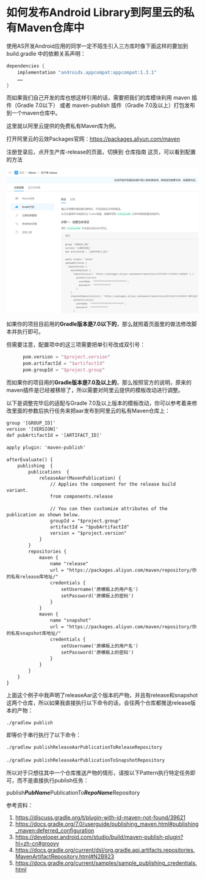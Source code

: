 # 如何发布Android Library到阿里云的私有Maven仓库中

使用AS开发Android应用的同学一定不陌生引入三方库时像下面这样的要加到 build.gradle 中的依赖关系声明：

```groovy
dependencies {
    implementation "androidx.appcompat:appcompat:1.3.1"
    ……
}

```



而如果我们自己开发的库也想这样引用的话，需要把我们的库模块利用 maven 插件（Gradle 7.0以下） 或者 maven-publish 插件（Gradle 7.0及以上）打包发布到一个maven仓库中。

这里就以阿里云提供的免费私有Maven库为例。

打开阿里云的云效Packages官网：https://packages.aliyun.com/maven

注册登录后，点开生产库-release的页面，切换到 仓库指南 这页，可以看到配置的方法

![](./pic1.png)



如果你的项目目前用的**Gradle版本是7.0以下的**，那么就照着页面里的做法修改脚本并执行即可。

但需要注意，配置项中的这三项需要把单引号改成双引号：

```groovy
      pom.version = "$project.version"
      pom.artifactId = "$artifactId"
      pom.groupId = "$project.group"
```





而如果你的项目用的**Gradle版本是7.0及以上的**，那么按照官方的说明，原来的maven插件是已经被移除了，所以需要对阿里云提供的模板改动进行调整。

以下是调整完毕后的适配与Gradle 7.0及以上版本的模板改动，你可以参考着来修改里面的参数后执行任务来把aar发布到阿里云的私有Maven仓库上：

```
group '[GROUP_ID]'
version '[VERSION]'
def pubArtifactId = '[ARTIFACT_ID]'

apply plugin: 'maven-publish'

afterEvaluate() {
    publishing  {
        publications  {
            releaseAar(MavenPublication) {
                // Applies the component for the release build variant.
                from components.release

                // You can then customize attributes of the publication as shown below.
                groupId = "$project.group"
                artifactId = "$pubArtifactId"
                version = "$project.version"
            }
        }
        repositories {
            maven {
                name "release"
                url = "https://packages.aliyun.com/maven/repository/你的私有release库地址/"
                credentials {
                    setUsername('原模板上的用户名')
                    setPassword('原模板上的密码')
                }
            }
            maven {
                name "snapshot"
                url = "https://packages.aliyun.com/maven/repository/你的私有snapshot库地址/"
                credentials {
                    setUsername('原模板上的用户名')
                    setPassword('原模板上的密码')
                }
            }
        }
    }
}
```



上面这个例子中我声明了releaseAar这个版本的产物，并且有release和snapshot这两个仓库，所以如果我直接执行以下命令的话，会往两个仓库都推送release版本的产物：

```bash
./gradlew publish
```

即等价于串行执行了以下命令：

```bash
./gradlew publishReleaseAarPublicationToReleaseRepository

./gradlew publishReleaseAarPublicationToSnapshotRepository
```

所以对于只想往其中一个仓库推送产物的情形，请按以下Pattern执行特定任务即可，而不是直接执行publish任务：

publish***PubName***PublicationTo***RepoName***Repository



参考资料：

1. https://discuss.gradle.org/t/plugin-with-id-maven-not-found/39621
2. https://docs.gradle.org/7.0/userguide/publishing_maven.html#publishing_maven:deferred_configuration
3. https://developer.android.com/studio/build/maven-publish-plugin?hl=zh-cn#groovy
4. https://docs.gradle.org/current/dsl/org.gradle.api.artifacts.repositories.MavenArtifactRepository.html#N2B923
5. https://docs.gradle.org/current/samples/sample_publishing_credentials.html